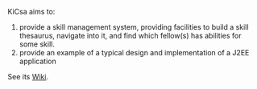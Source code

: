 KiCsa aims to:
1. provide a skill management system, providing facilities to build a skill thesaurus, navigate into it, and find which fellow(s) has abilities for some skill. 
2. provide an example of a typical design and implementation of a J2EE application

See its [Wiki](https://github.com/Javarome/kicsa/wiki).

